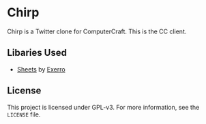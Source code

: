 # Chirp

Chirp is a Twitter clone for ComputerCraft. This is the CC client.

## Libaries Used

* [Sheets](https://github.com/Exerro/Sheets/) by [Exerro](https://github.com/Exerro/)

## License

This project is licensed under GPL-v3. For more information, see the `LICENSE` file.